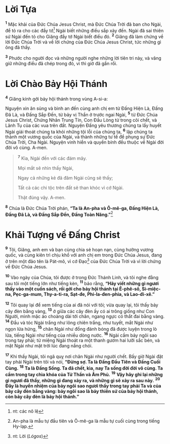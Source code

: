 # Lời Tựa
<sup><b>1</b></sup> Mặc khải của Ðức Chúa Jesus Christ, mà Ðức Chúa Trời đã ban cho Ngài, để tỏ ra cho các đầy tớ[^1-7ad8f42d-27ea-45af-be92-74a9349f4a82] Ngài biết những điều sắp xảy đến. Ngài đã sai thiên sứ Ngài đến tỏ cho Giăng đầy tớ Ngài biết điều đó. <sup><b>2</b></sup> Giăng đã làm chứng về lời Ðức Chúa Trời và về lời chứng của Ðức Chúa Jesus Christ, tức những gì ông đã thấy.

<sup><b>3</b></sup> Phước cho người đọc và những người nghe những lời tiên tri này, và vâng giữ những điều đã chép trong đó, vì thì giờ đã gần rồi.

# Lời Chào Bảy Hội Thánh
<sup><b>4</b></sup> Giăng kính gởi bảy hội thánh trong vùng A-si-a:

Nguyện xin ân sủng và bình an đến cùng anh chị em từ Ðấng Hiện Là, Ðấng Ðã Là, và Ðấng Sắp Ðến, từ bảy vị Thần ở trước ngai Ngài, <sup><b>5</b></sup> từ Ðức Chúa Jesus Christ, Chứng Nhân Trung Tín, Con Ðầu Lòng từ trong cõi chết, và Lãnh Tụ của các vua trên đất. Nguyện Ðấng yêu thương chúng ta lấy huyết Ngài giải thoát chúng ta khỏi những tội lỗi của chúng ta, <sup><b>6</b></sup> lập chúng ta thành một vương quốc của Ngài, và thành những tư tế để phụng sự Ðức Chúa Trời, Cha Ngài. Nguyện vinh hiển và quyền bính đều thuộc về Ngài đời đời vô cùng. A-men.

> <sup><b>7</b></sup> Kìa, Ngài đến với các đám mây.
> 
> Mọi mắt sẽ nhìn thấy Ngài,
> 
> Ngay cả những kẻ đã đâm Ngài cũng sẽ thấy;
> 
> Tất cả các chi tộc trên đất sẽ than khóc vì cớ Ngài.
> 
> Thật đúng vậy. A-men.

<sup><b>8</b></sup> Chúa là Ðức Chúa Trời phán, **“Ta là An-pha và Ô-mê-ga, Ðấng Hiện Là, Ðấng Ðã Là, và Ðấng Sắp Ðến, Ðấng Toàn Năng.”**[^2-7ad8f42d-27ea-45af-be92-74a9349f4a82]

# Khải Tượng về Ðấng Christ
<sup><b>9</b></sup> Tôi, Giăng, anh em và bạn cùng chia sẻ hoạn nạn, cùng hưởng vương quốc, và cùng kiên trì chịu khổ với anh chị em trong Ðức Chúa Jesus, đang ở trên một đảo tên là Pát-mô, vì cớ Ðạo[^3-7ad8f42d-27ea-45af-be92-74a9349f4a82] của Ðức Chúa Trời và vì lời chứng về Ðức Chúa Jesus.

<sup><b>10</b></sup> Vào ngày của Chúa, tôi được ở trong Ðức Thánh Linh, và tôi nghe đằng sau tôi một tiếng lớn như tiếng kèn, <sup><b>11</b></sup> bảo rằng, **“Hãy viết những gì ngươi thấy vào một cuốn sách, rồi gởi cho bảy hội thánh tại Ê-phê-sô, Si-miệc-na, Pẹc-ga-mum, Thy-a-ti-ra, Sạt-đe, Phi-la-đen-phia, và Lao-đi-xê.”**

<sup><b>12</b></sup> Tôi quay lại để xem tiếng của ai đã nói với tôi; vừa quay lại, tôi thấy bảy cây đèn bằng vàng, <sup><b>13</b></sup> ở giữa các cây đèn ấy có ai trông giống như Con Người, mình mặc áo choàng dài tới chân, ngang ngực có thắt đai bằng vàng. <sup><b>14</b></sup> Ðầu và tóc Ngài trắng như lông chiên trắng, như tuyết, mắt Ngài như ngọn lửa hừng, <sup><b>15</b></sup> chân Ngài như đồng đánh bóng đã được luyện trong lò lửa, tiếng Ngài như tiếng của nhiều dòng nước. <sup><b>16</b></sup> Ngài cầm bảy ngôi sao trong tay phải; từ miệng Ngài thoát ra một thanh gươm hai lưỡi sắc bén, và mặt Ngài như mặt trời lúc đang nắng chói.

<sup><b>17</b></sup> Khi thấy Ngài, tôi ngã quỵ nơi chân Ngài như người chết. Bấy giờ Ngài đặt tay phải Ngài trên tôi và nói, **“Ðừng sợ. Ta là Ðấng Ðầu Tiên và Ðấng Cuối Cùng.** <sup><b>18</b></sup> **Ta là Ðấng Sống. Ta đã chết, kìa, nay Ta sống đời đời vô cùng. Ta cầm trong tay chìa khóa của Tử Thần và Âm Phủ.** <sup><b>19</b></sup> **Vậy hãy ghi lại những gì ngươi đã thấy, những gì đang xảy ra, và những gì sẽ xảy ra sau này.** <sup><b>20</b></sup> **Ðây là huyền nhiệm của bảy ngôi sao ngươi thấy trong tay phải Ta và của bảy cây đèn bằng vàng: bảy ngôi sao là bảy thiên sứ của bảy hội thánh, còn bảy cây đèn là bảy hội thánh.”**

[^1-7ad8f42d-27ea-45af-be92-74a9349f4a82]: nt: các nô lệ
[^2-7ad8f42d-27ea-45af-be92-74a9349f4a82]: An-pha là mẫu tự đầu tiên và Ô-mê-ga là mẫu tự cuối cùng trong tiếng Hy-lạp.
[^3-7ad8f42d-27ea-45af-be92-74a9349f4a82]: nt: Lời (*Lógos*)